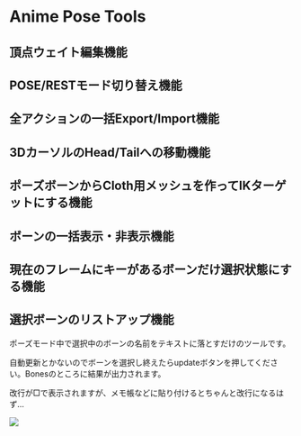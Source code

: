 # Anime Pose Tools

## 頂点ウェイト編集機能

## POSE/RESTモード切り替え機能

## 全アクションの一括Export/Import機能

## 3DカーソルのHead/Tailへの移動機能

## ポーズボーンからCloth用メッシュを作ってIKターゲットにする機能

## ボーンの一括表示・非表示機能

## 現在のフレームにキーがあるボーンだけ選択状態にする機能

## 選択ボーンのリストアップ機能


ポーズモード中で選択中のボーンの名前をテキストに落とすだけのツールです。

自動更新とかないのでボーンを選択し終えたらupdateボタンを押してください。Bonesのところに結果が出力されます。

改行が□で表示されますが、メモ帳などに貼り付けるとちゃんと改行になるはず…

<img src="https://github.com/oja-bitterlife/AnimePoseTools/blob/main/screenshot/selected_bone_list.png">


